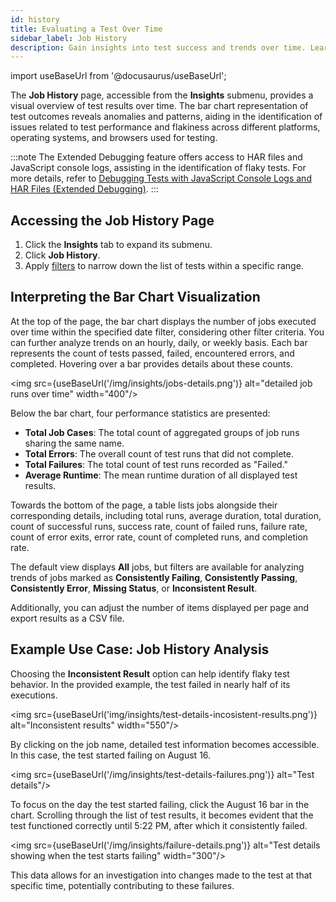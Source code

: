```yaml
---
id: history
title: Evaluating a Test Over Time
sidebar_label: Job History
description: Gain insights into test success and trends over time. Learn how to analyze a test's historical data across various metrics to identify patterns of failure.
---
```


import useBaseUrl from '@docusaurus/useBaseUrl';

The **Job History** page, accessible from the **Insights** submenu, provides a visual overview of test results over time. The bar chart representation of test outcomes reveals anomalies and patterns, aiding in the identification of issues related to test performance and flakiness across different platforms, operating systems, and browsers used for testing.

:::note
The Extended Debugging feature offers access to HAR files and JavaScript console logs, assisting in the identification of flaky tests. For more details, refer to [Debugging Tests with JavaScript Console Logs and HAR Files (Extended Debugging)](/insights/debug).
:::

## Accessing the Job History Page

1. Click the **Insights** tab to expand its submenu.
1. Click **Job History**.
1. Apply [filters](scope.md#using-filters-to-adjust-the-scope-of-your-data) to narrow down the list of tests within a specific range.

## Interpreting the Bar Chart Visualization

At the top of the page, the bar chart displays the number of jobs executed over time within the specified date filter, considering other filter criteria. You can further analyze trends on an hourly, daily, or weekly basis. Each bar represents the count of tests passed, failed, encountered errors, and completed. Hovering over a bar provides details about these counts.

<img src={useBaseUrl('/img/insights/jobs-details.png')} alt="detailed job runs over time" width="400"/>

Below the bar chart, four performance statistics are presented:

- **Total Job Cases**: The total count of aggregated groups of job runs sharing the same name.
- **Total Errors**: The overall count of test runs that did not complete.
- **Total Failures**: The total count of test runs recorded as "Failed."
- **Average Runtime**: The mean runtime duration of all displayed test results.

Towards the bottom of the page, a table lists jobs alongside their corresponding details, including total runs, average duration, total duration, count of successful runs, success rate, count of failed runs, failure rate, count of error exits, error rate, count of completed runs, and completion rate.

The default view displays **All** jobs, but filters are available for analyzing trends of jobs marked as **Consistently Failing**, **Consistently Passing**, **Consistently Error**, **Missing Status**, or **Inconsistent Result**.

Additionally, you can adjust the number of items displayed per page and export results as a CSV file.

## Example Use Case: Job History Analysis

Choosing the **Inconsistent Result** option can help identify flaky test behavior. In the provided example, the test failed in nearly half of its executions.

<img src={useBaseUrl('img/insights/test-details-incosistent-results.png')} alt="Inconsistent results" width="550"/>

By clicking on the job name, detailed test information becomes accessible. In this case, the test started failing on August 16.

<img src={useBaseUrl('/img/insights/test-details-failures.png')} alt="Test details"/>

To focus on the day the test started failing, click the August 16 bar in the chart. Scrolling through the list of test results, it becomes evident that the test functioned correctly until 5:22 PM, after which it consistently failed.

<img src={useBaseUrl('/img/insights/failure-details.png')} alt="Test details showing when the test starts failing" width="300"/>

This data allows for an investigation into changes made to the test at that specific time, potentially contributing to these failures.
